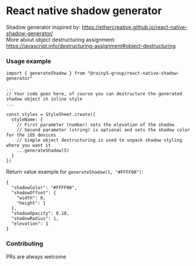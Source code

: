 # React native shadow generator

Shadow generator inspired by: https://ethercreative.github.io/react-native-shadow-generator/
<br/>
More about object destructuring assignment: https://javascript.info/destructuring-assignment#object-destructuring

### Usage example
```
import { generateShadow } from "@rainy5-group/react-native-shadow-generator"

...
// Your code goes here, of course you can destructure the generated shadow object in inline style
...

const styles = StyleSheet.create({
  styleName: {
    // First parameter (number) sets the elevation of the shadow
    // Second parameter (string) is optional and sets the shadow color for the iOS devices
    // Simple object destructuring is used to unpack shadow styling where you want it
    ...generateShadow(5)
  }
})
```

Return value example for `generateShadow(1, "#FFFF00")`:
```
{
  "shadowColor": "#FFFF00",
  "shadowOffset": {
    "width": 0,
    "height": 1
  },
  "shadowOpacity": 0.18,
  "shadowRadius": 1,
  "elevation": 1
}
```

### Contributing
PRs are always welcome
